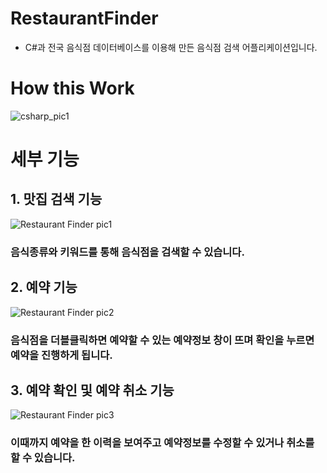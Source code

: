 # RestaurantFinder
- C#과 전국 음식점 데이터베이스를 이용해 만든 음식점 검색 어플리케이션입니다.



# How this Work

![csharp_pic1](https://user-images.githubusercontent.com/49540920/61341476-66c5d700-a881-11e9-96a2-06ff7d4b8fa9.png)


# 세부 기능

## 1. 맛집 검색 기능
![Restaurant Finder pic1](https://user-images.githubusercontent.com/49540920/61341992-9d045600-a883-11e9-8902-4bd6327b2c9b.png)


### 음식종류와 키워드를 통해 음식점을 검색할 수 있습니다.



## 2. 예약 기능
![Restaurant Finder pic2](https://user-images.githubusercontent.com/49540920/61341990-9d045600-a883-11e9-9b7d-d56f720efdaf.png)


### 음식점을 더블클릭하면 예약할 수 있는 예약정보 창이 뜨며 확인을 누르면 예약을 진행하게 됩니다.



## 3. 예약 확인 및 예약 취소 기능
![Restaurant Finder pic3](https://user-images.githubusercontent.com/49540920/61341991-9d045600-a883-11e9-9a65-a8b69d614ada.png)


### 이때까지 예약을 한 이력을 보여주고 예약정보를 수정할 수 있거나 취소를 할 수 있습니다.
